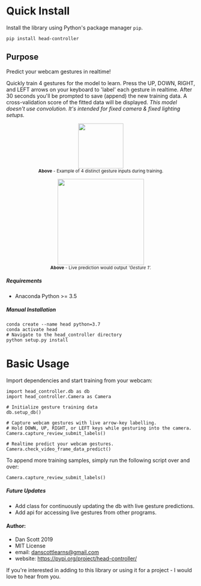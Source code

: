 
# Quick Install

Install the library using Python's package manager `pip`.
```
pip install head-controller
```


## Purpose

Predict your webcam gestures in realtime!

Quickly train 4 gestures for the model to learn. Press the UP, DOWN, RIGHT, and LEFT arrows on your keyboard to 'label' each gesture in realtime. After 30 seconds you'll be prompted to save (append) the new training data. A cross-validation score of the fitted data will be displayed. <i>This model doesn't use convolution. It's intended for fixed camera & fixed lighting setups.</i>

<p align="center">
<img src='img/row.png' height='120'>
<br>
<sub><b>Above</b> - Example of 4 distinct gesture inputs during training.</sub>
</p>



<p align="center">
<img src='img/5.png' height='230'>
<br>
<sub><b>Above</b> - Live prediction would output <i>'Gesture 1'.</i></sub>
</p>


##### Requirements
- Anaconda Python >= 3.5

##### Manual Installation

```
conda create --name head python=3.7
conda activate head
# Navigate to the head_controller directory
python setup.py install
```

# Basic Usage

Import dependencies and start training from your webcam:
```
import head_controller.db as db
import head_controller.Camera as Camera

# Initialize gesture training data
db.setup_db()

# Capture webcam gestures with live arrow-key labelling.
# Hold DOWN, UP, RIGHT, or LEFT keys while gesturing into the camera.
Camera.capture_review_submit_labels()

# Realtime predict your webcam gestures.
Camera.check_video_frame_data_predict()
```

To append more training samples, simply run the following script over and over:
```
Camera.capture_review_submit_labels()
```

##### Future Updates

- Add class for continuously updating the db with live gesture predictions.
- Add api for accessing live gestures from other programs.


#### Author:
- Dan Scott 2019
- MIT License
- email: danscottlearns@gmail.com
- website: https://pypi.org/project/head-controller/

If you're interested in adding to this library or using it for a project - I would love to hear from you.
